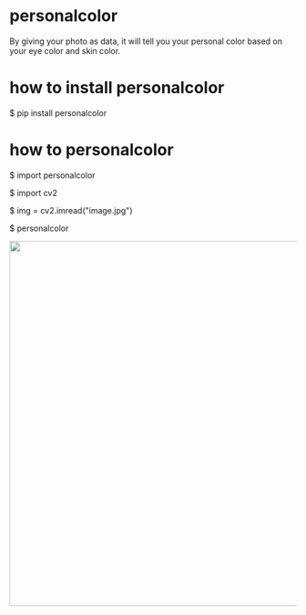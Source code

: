 # personalcolor

By giving your photo as data, it will tell you your personal color based on your eye color and skin color.

# how to install personalcolor
$ pip install personalcolor

# how to personalcolor
$ import personalcolor

$ import cv2


$ img = cv2.imread("image.jpg")

$ personalcolor


<img src='https://github.com/harunearakage/personalcolor/blob/main/result.png' width=640 hight=480>
